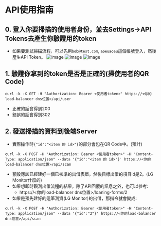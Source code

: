 # API使用指南

## 0. 登入你要掃描的使用者身份，並去Settings->API Tokens去產生你驗證用的token
- 如果要測試掃描流程，可以先用`bob@test.com`, `aoeuaoeu`這個帳號登入，然後產生API Token。
![image](https://github.com/user-attachments/assets/1da25db9-eaac-4d4f-aefd-8929d70db910)
![image](https://github.com/user-attachments/assets/149f779b-0b76-4ab8-8cd7-a2c822236883)
![image](https://github.com/user-attachments/assets/591bf9ff-a0da-4cfc-aead-e5120e3ffcf4)


## 1. 驗證你拿到的token是否是正確的(掃使用者的QR Code)
```
curl -k -X GET -H "Authorization: Bearer <使用者token>" https://<你的load-balancer dns位置>/api/user
```
- 正確的話會得到200
- 錯誤的話會得到302

## 2. 發送掃描的資料到後端Server
- 實際操作時`{"id":"<item 的 id>"}`的部分會包在QR Code中。(預計)
```
curl -k -X POST -H "Authorization: Bearer <使用者token>" -H "Content-Type: application/json" --data '{"id":"<item 的 id>"}' https://<你的load-balancer dns位置>/api/scan
```
- 預設應該已經建好一個已核凖的出借表單，然後目標出借的項目id是2。(LG Monitor什麼的)
- 如果想即時觀測出借流程的結果，除了API回覆的訊息之外，也可以參考:
  - https://<你的load-balancer dns位置>/loaning-forms/2
- 如果是預先建好的這筆測資(LG Monitor)的出借，那指令就會變成:
```
curl -k -X POST -H "Authorization: Bearer <使用者token>" -H "Content-Type: application/json" --data '{"id":"2"}' https://<你的load-balancer dns位置>/api/scan
```

